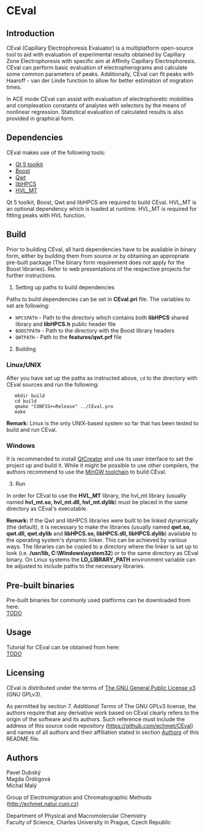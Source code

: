 CEval
===

Introduction
---

CEval (Capillary Electrophoresis Evaluator) is a multiplatform open-source tool to aid with evaluation of experimental results obtained by Capillary Zone Electrophoresis with specific aim at Affinity Capillary Electrophoresis. CEval can perform basic evaluation of electropherograms and calculate some common parameters of peaks. Additionally, CEval can fit peaks with Haaroff - van der Linde function to allow for better estimation of migration times.

In ACE mode CEval can assist with evaluation of electrophoretic mobilities and complexation constants of analytes with selectors by the means of nonlinear regression. Statistical evaluation of calculated results is also provided in graphical form.

Dependencies
---

CEval makes use of the following tools:

- [Qt 5 toolkit](https://www.qt.io/)
- [Boost](http://www.boost.org/)
- [Qwt](http://qwt.sourceforge.net/)
- [libHPCS](https://github.com/echmet/libHPCS)
- [HVL_MT](https://github.com/echmet/HVL_MT)

Qt 5 toolkit, Boost, Qwt and libHPCS are required to build CEval. HVL_MT is an optional dependency which is loaded at runtime. HVL_MT is required for fitting peaks with HVL function.

Build
---

Prior to building CEval, all hard dependencies have to be available in binary form, either by building them from source or by obtaining an appropriate pre-built package (The binary form requirement does not apply for the Boost libraries). Refer to web presentations of the respective projects for further instructions.

1. Setting up paths to build dependencies

  Paths to build dependencies can be set in **CEval.pri** file. The variables to set are following:

  - `HPCSPATH` - Path to the directory which contains both **libHPCS** shared library and **libHPCS.h** public header file
  - `BOOSTPATH` - Path to the directory with the Boost library headers
  - `QWTPATH` - Path to the **features/qwt.prf** file

2. Building

  ### Linux/UNIX

  After you have set up the paths as instructed above, `cd` to the directory with CEval sources and run the following:

       mkdir build
       cd build
       qmake "CONFIG+=Release" ../CEval.pro
       make

  **Remark:** Linux is the only UNIX-based system so far that has been tested to build and run CEval.

  ### Windows

  It is recommended to install [QtCreator](https://www.qt.io/ide/) and use its user interface to set the project up and build it. While it might be possible to use other compilers, the authors recommend to use the [MinGW toolchain](http://www.mingw.org/) to build CEval.

3. Run

  In order for CEval to use the **HVL_MT** library, the hvl_mt library (usually named **hvl_mt.so, hvl_mt.dll, hvl_mt.dylib**) must be placed in the same directory as CEval's executable.

  **Remark:** If the Qwt and libHPCS libraries were built to be linked dynamically (the default), it is necessary to make the libraries (usually named **qwt.so, qwt.dll, qwt.dylib** and **libHPCS.so, libHPCS.dll, libHPCS.dylib**) available to the operating system's dynamic linker. This can be achieved by various ways. The libraries can be copied to a directory where the linker is set up to look (i.e. **/usr/lib, C:\Windows\system32**) or to the same directory as CEval binary. On Linux systems the **LD_LIBRARY_PATH** environment variable can be adjusted to include paths to the necessary libraries.

Pre-built binaries
---
Pre-built binaries for commonly used platforms can be downloaded from here:  
[TODO](http://the.void#Download)

Usage
---
Tutorial for CEval can be obtained from here:  
[TODO](http://the.void#Tutorial)

Licensing
---

CEval is distributed under the terms of [The GNU General Public License v3](https://www.gnu.org/licenses/gpl.html) (GNU GPLv3).

As permitted by section 7. *Additional Terms* of The GNU GPLv3 license, the authors require that any derivative work based on CEval clearly refers to the origin of the software and its authors. Such reference must include the address of this source code repository (https://github.com/echmet/CEval) and names of all authors and their affiliation stated in section [Authors](#Authors) of this README file.

<a name="Authors"></a>
Authors
---

Pavel Dubský  
Magda Ördögová  
Michal Malý  

Group of Electromigration and Chromatographic Methods (http://echmet.natur.cuni.cz)

Department of Physical and Macromolecular Chemistry  
Faculty of Science, Charles University in Prague, Czech Republic
